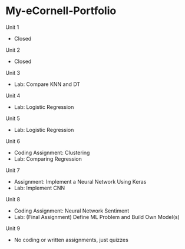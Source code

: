 # My-eCornell-Portfolio

Unit 1
- Closed

Unit 2
- Closed

Unit 3
- Lab: Compare KNN and DT

Unit 4
- Lab: Logistic Regression 

Unit 5
- Lab: Logistic Regression

Unit 6
- Coding Assignment: Clustering
- Lab: Comparing Regression

Unit 7
- Assignment: Implement a Neural Network Using Keras
- Lab: Implement CNN

Unit 8
- Coding Assignment: Neural Network Sentiment
- Lab: (Final Assignment) Define ML Problem and Build Own Model(s)

Unit 9
- No coding or written assignments, just quizzes
